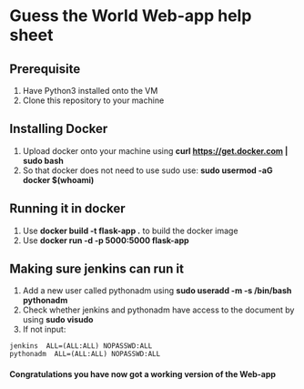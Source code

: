 # Guess the World Web-app help sheet
## Prerequisite
1. Have Python3 installed onto the VM
1. Clone this repository to your machine

## Installing Docker
1. Upload docker onto your machine using 
     **curl https://get.docker.com | sudo bash**
2. So that docker does not need to use sudo use:
     **sudo usermod -aG docker $(whoami)**

## Running it in docker
1. Use **docker build -t flask-app .** to build the docker image
2. Use **docker run -d -p 5000:5000 flask-app**

## Making sure jenkins can run it
1. Add a new user called pythonadm using 
    **sudo useradd -m -s /bin/bash pythonadm**
2. Check whether jenkins and pythonadm have access to the document by using
    **sudo visudo**
3. If not input:
```
jenkins  ALL=(ALL:ALL) NOPASSWD:ALL
pythonadm  ALL=(ALL:ALL) NOPASSWD:ALL
```
#### Congratulations you have now got a working version of the Web-app

